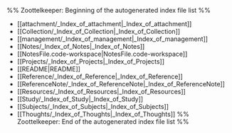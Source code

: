 %% Zoottelkeeper: Beginning of the autogenerated index file list  %%
-  [[attachment/_Index_of_attachment|_Index_of_attachment]]
-  [[Collection/_Index_of_Collection|_Index_of_Collection]]
-  [[management/_Index_of_management|_Index_of_management]]
-  [[Notes/_Index_of_Notes|_Index_of_Notes]]
-  [[NotesFile.code-workspace|NotesFile.code-workspace]]
-  [[Projects/_Index_of_Projects|_Index_of_Projects]]
-  [[README|README]]
-  [[Reference/_Index_of_Reference|_Index_of_Reference]]
-  [[ReferenceNote/_Index_of_ReferenceNote|_Index_of_ReferenceNote]]
-  [[Resources/_Index_of_Resources|_Index_of_Resources]]
-  [[Study/_Index_of_Study|_Index_of_Study]]
-  [[Subjects/_Index_of_Subjects|_Index_of_Subjects]]
-  [[Thoughts/_Index_of_Thoughts|_Index_of_Thoughts]]
%% Zoottelkeeper: End of the autogenerated index file list  %%

